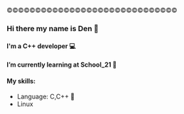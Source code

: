 ©©©©©©©©©©©©©©©©©©©©©©©©©©©©©©
### Hi there my name is Den 👋
#### I'm a C++ developer 💻
#### I’m currently learning at School_21 🏫
#### My skills:
- Language: C,C++ 🐘
- Linux 

<!--
**DanyaKalinkov/DanyaKalinkov** is a ✨ _special_ ✨ repository because its `README.md` (this file) appears on your GitHub profile.

Here are some ideas to get you started:

- 🔭 I’m currently working on ...
- 🌱 I’m currently learning...
- 👯 I’m looking to collaborate on ...
- 🤔 I’m looking for help with ...
- 💬 Ask me about ...
- 📫 How to reach me: ...
- 😄 Pronouns: ...
- ⚡ Fun fact: ...
-->

